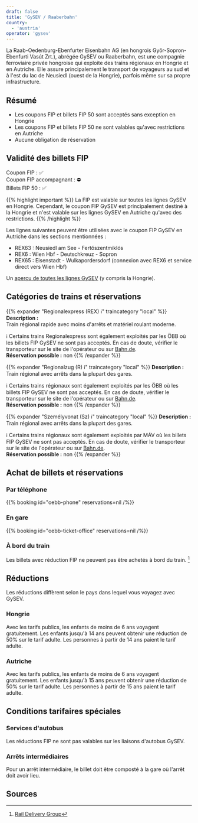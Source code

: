 ```yaml
---
draft: false
title: 'GySEV / Raaberbahn'
country:
  - 'austria'
operator: 'gysev'
---
```


La Raab-Oedenburg-Ebenfurter Eisenbahn AG (en hongrois Győr-Sopron-Ebenfurti Vasút Zrt.), abrégée GySEV ou Raaberbahn, est une compagnie ferroviaire privée hongroise qui exploite des trains régionaux en Hongrie et en Autriche. Elle assure principalement le transport de voyageurs au sud et à l'est du lac de Neusiedl (ouest de la Hongrie), parfois même sur sa propre infrastructure.

## Résumé

- Les coupons FIP et billets FIP 50 sont acceptés sans exception en Hongrie
- Les coupons FIP et billets FIP 50 ne sont valables qu'avec restrictions en Autriche
- Aucune obligation de réservation

## Validité des billets FIP

Coupon FIP : ✅ \
Coupon FIP accompagnant : ⛔ \
Billets FIP 50 : ✅

{{% highlight important %}}
La FIP est valable sur toutes les lignes GySEV en Hongrie. Cependant, le coupon FIP GySEV est principalement destiné à la Hongrie et n'est valable sur les lignes GySEV en Autriche qu'avec des restrictions.
{{% /highlight %}}

Les lignes suivantes peuvent être utilisées avec le coupon FIP GySEV en Autriche dans les sections mentionnées :

- REX63 : Neusiedl am See - Fertőszentmiklós
- REX6 : Wien Hbf - Deutschkreuz - Sopron
- REX65 : Eisenstadt - Wulkapordersdorf (connexion avec REX6 et service direct vers Wien Hbf)

Un [aperçu de toutes les lignes GySEV](https://www2.GySEV.hu/de/vasutvonalak) (y compris la Hongrie).

## Catégories de trains et réservations

{{% expander "Regionalexpress (REX) ℹ️" traincategory "local" %}}
**Description :** \
Train régional rapide avec moins d'arrêts et matériel roulant moderne.

ℹ️ Certains trains Regionalexpress sont également exploités par les ÖBB où les billets FIP GySEV ne sont pas acceptés. En cas de doute, vérifier le transporteur sur le site de l'opérateur ou sur [Bahn.de](https://int.bahn.de/fr/). \
**Réservation possible :** non
{{% /expander %}}

{{% expander "Regionalzug (R) ℹ️" traincategory "local" %}}
**Description :** \
Train régional avec arrêts dans la plupart des gares.

ℹ️ Certains trains régionaux sont également exploités par les ÖBB où les billets FIP GySEV ne sont pas acceptés. En cas de doute, vérifier le transporteur sur le site de l'opérateur ou sur [Bahn.de](https://int.bahn.de/fr/). \
**Réservation possible :** non
{{% /expander %}}

{{% expander "Személyvonat (Sz) ℹ️" traincategory "local" %}}
**Description :** \
Train régional avec arrêts dans la plupart des gares.

ℹ️ Certains trains régionaux sont également exploités par MÁV où les billets FIP GySEV ne sont pas acceptés. En cas de doute, vérifier le transporteur sur le site de l'opérateur ou sur [Bahn.de](https://int.bahn.de/fr/). \
**Réservation possible :** non
{{% /expander %}}

## Achat de billets et réservations

### Par téléphone

{{% booking id="oebb-phone" reservations=nil /%}}

### En gare

{{% booking id="oebb-ticket-office" reservations=nil /%}}

### À bord du train

Les billets avec réduction FIP ne peuvent pas être achetés à bord du train. [^1]

## Réductions

Les réductions diffèrent selon le pays dans lequel vous voyagez avec GySEV.

### Hongrie

Avec les tarifs publics, les enfants de moins de 6 ans voyagent gratuitement. Les enfants jusqu'à 14 ans peuvent obtenir une réduction de 50% sur le tarif adulte. Les personnes à partir de 14 ans paient le tarif adulte.

### Autriche

Avec les tarifs publics, les enfants de moins de 6 ans voyagent gratuitement. Les enfants jusqu'à 15 ans peuvent obtenir une réduction de 50% sur le tarif adulte. Les personnes à partir de 15 ans paient le tarif adulte.

## Conditions tarifaires spéciales

### Services d'autobus

Les réductions FIP ne sont pas valables sur les liaisons d'autobus GySEV.

### Arrêts intermédiaires

Pour un arrêt intermédiaire, le billet doit être composté à la gare où l'arrêt doit avoir lieu.

## Sources

[^1]: [Rail Delivery Group](https://www.raildeliverygroup.com/rst/europe-and-fip.html#Tips)
